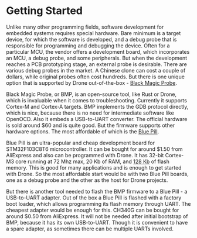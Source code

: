 # Getting Started

Unlike many other programming fields, software development for embedded systems
requires special hardware. Bare minimum is a target device, for which the
software is developed, and a debug probe that is responsible for programming and
debugging the device. Often for a particular MCU, the vendor offers a
development board, which incorporates an MCU, a debug probe, and some
peripherals. But when the development reaches a PCB prototyping stage, an
external probe is desirable. There are various debug probes in the market. A
Chinese clone can cost a couple of dollars, while original probes often cost
hundreds. But there is one unique option that is supported by Drone
out-of-the-box - [Black Magic Probe](http://black-magic.org/).

Black Magic Probe, or BMP, is an open-source tool, like Rust or Drone, which is
invaluable when it comes to troubleshooting. Currently it supports Cortex-M and
Cortex-A targets. BMP implements the GDB protocol directly, which is nice,
because there is no need for intermediate software like OpenOCD. Also it embeds
a USB-to-UART converter. The official hardware is sold around $60 and is quite
good. But the firmware supports other hardware options. The most affordable of
which is the [Blue
Pill](https://web.archive.org/web/20190524151648/wiki.stm32duino.com/index.php?title=Blue_Pill).

Blue Pill is an ultra-popular and cheap development board for STM32F103C8T6
microcontroller. It can be bought for around $1.50 from AliExpress and also can
be programmed with Drone. It has 32-bit Cortex-M3 core running at 72 Mhz max, 20
Kb of RAM, and [128
Kb](https://web.archive.org/web/20190524151648/wiki.stm32duino.com/index.php?title=Blue_Pill#128_KB_flash_on_C8_version)
of flash memory. This is good for many applications and is enough to get started
with Drone. So the most affordable start would be with two Blue Pill boards, one
as a debug probe and the other as the host for Drone projects.

But there is another tool needed to flash the BMP firmware to a Blue Pill - a
USB-to-UART adapter. Out of the box a Blue Pill is flashed with a factory boot
loader, which allows programming its flash memory through UART. The cheapest
adapter would be enough for this. CH340G can be bought for around $0.50 from
AliExpress. It will not be needed after initial bootstrap of BMP, because it has
its own USB-to-UART. Though it is convenient to have a spare adapter, as
sometimes there can be multiple UARTs involved.
